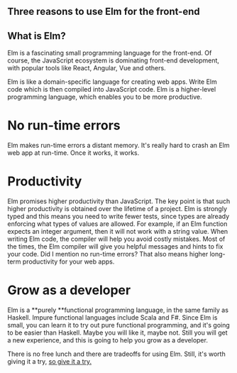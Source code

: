 ## Three reasons to use Elm for the front-end

## What is Elm?
Elm is a fascinating small programming language for the front-end. Of course, the JavaScript ecosystem is dominating front-end development, with popular tools like React, Angular, Vue and others.

Elm is like a domain-specific language for creating web apps. Write Elm code which is then compiled into JavaScript code. Elm is a higher-level programming language, which enables you to be more productive.


# No run-time errors
Elm makes run-time errors a distant memory. It's really hard to crash an Elm web app at run-time. Once it works, it works. 

# Productivity
Elm promises higher productivity than JavaScript. The key point is that such higher productivity is obtained over the lifetime of a project. Elm is strongly typed and this means you need to write fewer tests, since types are already enforcing what types of values are allowed. For example, if an Elm function expects an integer argument, then it will not work with a string value.
When writing Elm code, the compiler will help you avoid costly mistakes. Most of the times, the Elm compiler will give you helpful messages and hints to fix your code.
Did I mention no run-time errors? That also means higher long-term productivity for your web apps.

# Grow as a developer
Elm is a **purely **functional programming language, in the same family as Haskell. Impure functional languages include Scala and F#. Since Elm is small, you can learn it to try out pure functional programming, and it's going to be easier than Haskell. Maybe you will like it, maybe not. Still you will get a new experience, and this is going to help you grow as a developer.

There is no free lunch and there are tradeoffs for using Elm. Still, it's worth giving it a try, [so give it a try.]((https://elm-lang.org/))